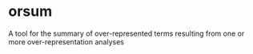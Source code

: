 # orsum
A tool for the summary of over-represented terms resulting from one or more over-representation analyses
